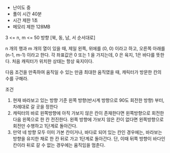 * 난이도 중
* 풀이 시간 40분
* 시간 제한 1초
* 메모리 제한 128MB

3 <= n, m <= 50
방향 [북, 동, 남, 서 순서대로]

n 개의 행과 m 개의 열이 있을 때, 
제일 왼쪽, 위에를 (0, 0) 이라고 하고, 오른쪽 아래를 (n-1, m-1) 이라고 한다.
각 좌표값은 0 또는 1 을 가지는데, 0 은 육지, 1은 바다를 뜻한다.
처음 캐릭터가 위치한 상태는 항상 육지이다.

다음 조건을 만족하여 움직일 수 있는 만큼 최대한 움직였을 때, 캐릭터가 방문한 칸의 수를 구해라.

조건
1. 현재 바라보고 있는 방향 기준 왼쪽 방향(반시계 방향으로 90도 회전한 방향) 부터, 차례대로 갈 곳을 정한다
2. 캐릭터의 바로 왼쪽방향에 아직 가보지 않은 칸이 존재한다면 왼쪽방향으로 회전한 다음 왼쪽으로 한 칸 전진한다. 왼쪽 방향에 가보지 않은 칸이 없다면 왼쪽방향으로 회전만 수행하고 1단계로 돌아간다.
3. 만약 네 방향 모두 이미 가본 칸이거나, 바다로 되어 있는 칸인 경우에는, 바라보는 방향을 유지한 채로 한 칸 뒤로 가고 1단계로 돌아간다. 단, 이때 뒤쪽 방향이 바다인 칸이라 뒤로 갈 수 없는 경우에는 움직임을 멈춘다.
